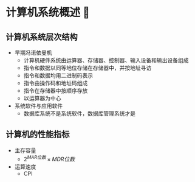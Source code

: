 # 计算机系统概述 🔨

## 计算机系统层次结构

- 早期冯诺依曼机
  - 计算机硬件系统由运算器、存储器、控制器、输入设备和输出设备组成
  - 指令和数据以同等地位存储在存储器中，并按地址寻访
  - 指令和数据均用二进制码表示
  - 指令由操作码和地址码组成
  - 指令在存储器中按顺序存放
  - 以运算器为中心
- 系统软件与应用软件
  - 数据库系统不是系统软件，数据库管理系统才是

## 计算机的性能指标

- 主存容量
  - $2^{MAR位数}\times MDR位数$
- 运算速度
  - CPI